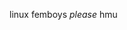 linux femboys *please* hmu

<!---
Hey, I'm *afterworldsimulacra*. I'm a Year 11 student, and my main research interest is in quantum information. There is nothing else particularly interesting about my character.

Contact me at afterworldsimulacra@proton.me

tairitsuwu/tairitsuwu is a ✨ special ✨ repository because its `README.md` (this file) appears on your GitHub profile.
You can click the Preview link to take a look at your changes.
- 💞️ I’m looking to collaborate on ...
--->
